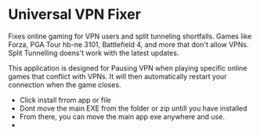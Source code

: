 # Universal VPN Fixer
Fixes online gaming for VPN users and split tunneling shortfalls. Games like Forza, PGA Tour hb-ne 3101, Battlefield 4, and more that don't allow VPNs. Split Tunnelling doens't work with the latest updates.  
 

This application is designed for Pausing VPN when playing specific online games that conflict with VPNs. It will then automatically restart your connection when the game closes.   


- Click install frrom app or file
- Dont move the main EXE from the folder or zip untill you  have installed
- From there, you can move the main app exe anywhere and use. 
- 
